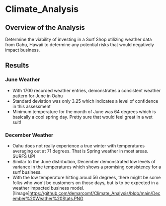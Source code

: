 # Climate_Analysis

## Overview of the Analysis
Determine the viability of investing in a Surf Shop utilizing weather data from Oahu, Hawaii to determine any potential risks that would negatively impact business.

## Results

### June Weather
- With 1700 recorded weather entries, demonstrates a consistent weather pattern for June in Oahu
- Standard deviation was only 3.25 which indicates a level of confidence in this assessment
- Minimum temperature for the month of June was 64 degrees which is basically a cool spring day. Pretty sure that would feel great in a wet suit!

### December Weather
- Oahu does not really experience a true winter with temperatures averaging out at 71 degrees. That is Spring weather in most areas. SURFS UP!
- Similar to the June distribution, December demonstrated low levels of variance in the temperatures which shows a promising consistency for a surf business.
- With the low temperature hitting aroud 56 degrees, there might be some folks who won't be customers on those days, but is to be expected in a weather impacted business model.
[!image]https://github.com/demarcomf/Climate_Analysis/blob/main/December%20Weather%20Stats.PNG

